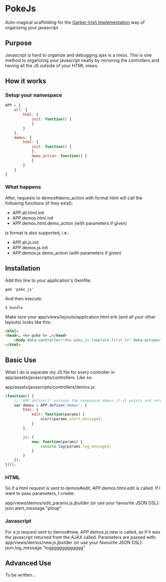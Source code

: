 # PokeJs
Auto-magical scaffolding for the [Garber-Irish Implementation](http://viget.com/inspire/extending-paul-irishs-comprehensive-dom-ready-execution) way of organizing your javascript.

## Purpose
Javascript is hard to organize and debugging ajax is a mess. This is one method to organizing your javascript neatly by mirroring the controllers and having all the JS outside of your HTML views.

## How it works
### Setup your namespace
```javascript
APP = {
	all: {
		html: {
			init: function() {
			}
		}
	},
	demos: {
		html: {
			init: function() {
			},
			demo_action: function() {
			}
		}
	}
}
```
### What happens
After, requests to demos#demo_action with format html will call the following functions (if they exist):
* APP.all.html.init
* APP.demos.html.init
* APP.demos.html.demo_action (with parameters if given)

js format is also supported, i.e.:
* APP.all.js.init
* APP.demos.js.init
* APP.demos.js.demo_action (with parameters if given)

## Installation
Add this line to your application's Gemfile:

    gem 'poke_js'

And then execute:

    $ bundle

Make sure your app/views/layouts/application.html.erb (and all your other layouts) looks like this:
```html
<html>
<head>… <%= poke %> …</head>
    <body data-controller="<%= poke_js_template.first %>" data-action="<%= poke_js_template.last %>">…</body>
</html>
```

## Basic Use
What I do is separate my JS file for every controller in app/assets/javascripts/controllers. Like so:

app/assets/javascripts/controllers/demos.js:
```javascript
(function() {
	// "APP.define()" extends the namespace demos if it exists and returns it. This allows me to access "demos" with typing "APP.demos".
	var demos = APP.define('demos', {
		html: {
			edit: function(params) {
				alert(params.alert_message);
			}
		},

		js: {
			new: function(params) {
				console.log(params.log_message);
			}
		}
	});
})();
```
### HTML
So if a html request is sent to demos#edit, APP.demos.html.edit is called. If I want to pass parameters, I create:

app/views/demos/edit_params.js.jbuilder (or use your favourite JSON DSL):
json.alert_message "ploop"


### Javascript
For a js request sent to demos#new, APP.demos.js.new is called, as if it was the javascript returned from the AJAX called. Parameters are passed with:
app/views/demos/new.js.jbuilder (or use your favourite JSON DSL):
json.log_message "loggggggggggggg"

## Advanced Use
To be written...


